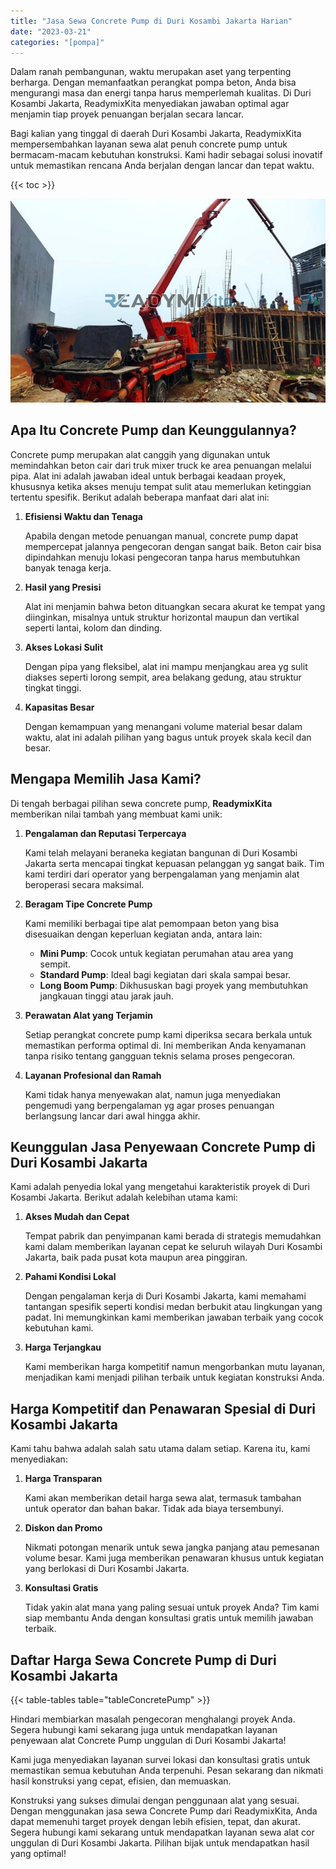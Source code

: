 ```yaml
---
title: "Jasa Sewa Concrete Pump di Duri Kosambi Jakarta Harian"
date: "2023-03-21"
categories: "[pompa]"
---
```


Dalam ranah pembangunan, waktu merupakan aset yang terpenting berharga. Dengan memanfaatkan perangkat pompa beton, Anda bisa mengurangi masa dan energi tanpa harus memperlemah kualitas. Di Duri Kosambi Jakarta, ReadymixKita menyediakan jawaban optimal agar menjamin tiap proyek penuangan berjalan secara lancar.

Bagi kalian yang tinggal di daerah Duri Kosambi Jakarta, ReadymixKita mempersembahkan layanan sewa alat penuh concrete pump untuk bermacam-macam kebutuhan konstruksi. Kami hadir sebagai solusi inovatif untuk memastikan rencana Anda berjalan dengan lancar dan tepat waktu.

{{< toc >}}

![Jasa Sewa Concrete Pump di Duri Kosambi Jakarta Harian](/images/pompa/sewa-pompa-14.jpg)

## Apa Itu Concrete Pump dan Keunggulannya?

Concrete pump merupakan alat canggih yang digunakan untuk memindahkan beton cair dari truk mixer truck ke area penuangan melalui pipa. Alat ini adalah jawaban ideal untuk berbagai keadaan proyek, khususnya ketika akses menuju tempat sulit atau memerlukan ketinggian tertentu spesifik. Berikut adalah beberapa manfaat dari alat ini:

1. **Efisiensi Waktu dan Tenaga**

   Apabila dengan metode penuangan manual, concrete pump dapat mempercepat jalannya pengecoran dengan sangat baik. Beton cair bisa dipindahkan menuju lokasi pengecoran tanpa harus membutuhkan banyak tenaga kerja.

2. **Hasil yang Presisi**

   Alat ini menjamin bahwa beton dituangkan secara akurat ke tempat yang diinginkan, misalnya untuk struktur horizontal maupun dan vertikal seperti lantai, kolom dan dinding.

3. **Akses Lokasi Sulit**

   Dengan pipa yang fleksibel, alat ini mampu menjangkau area yg sulit diakses seperti lorong sempit, area belakang gedung, atau struktur tingkat tinggi.

4. **Kapasitas Besar**

   Dengan kemampuan yang menangani volume material besar dalam waktu, alat ini adalah pilihan yang bagus untuk proyek skala kecil dan besar.

## Mengapa Memilih Jasa Kami?

Di tengah berbagai pilihan sewa concrete pump, **ReadymixKita** memberikan nilai tambah yang membuat kami unik:

1. **Pengalaman dan Reputasi Terpercaya**

   Kami telah melayani beraneka kegiatan bangunan di Duri Kosambi Jakarta serta mencapai tingkat kepuasan pelanggan yg sangat baik. Tim kami terdiri dari operator yang berpengalaman yang menjamin alat beroperasi secara maksimal.

2. **Beragam Tipe Concrete Pump**

   Kami memiliki berbagai tipe alat pemompaan beton yang bisa disesuaikan dengan keperluan kegiatan anda, antara lain:
   - **Mini Pump**: Cocok untuk kegiatan perumahan atau area yang sempit.
   - **Standard Pump**: Ideal bagi kegiatan dari skala sampai besar.
   - **Long Boom Pump**: Dikhususkan bagi proyek yang membutuhkan jangkauan tinggi atau jarak jauh.

3. **Perawatan Alat yang Terjamin**

   Setiap perangkat concrete pump kami diperiksa secara berkala untuk memastikan performa optimal di. Ini memberikan Anda kenyamanan tanpa risiko tentang gangguan teknis selama proses pengecoran.

4. **Layanan Profesional dan Ramah**

   Kami tidak hanya menyewakan alat, namun juga menyediakan pengemudi yang berpengalaman yg agar proses penuangan berlangsung lancar dari awal hingga akhir.

## Keunggulan Jasa Penyewaan Concrete Pump di Duri Kosambi Jakarta

Kami adalah penyedia lokal yang mengetahui karakteristik proyek di Duri Kosambi Jakarta. Berikut adalah kelebihan utama kami:

1. **Akses Mudah dan Cepat**

   Tempat pabrik dan penyimpanan kami berada di strategis memudahkan kami dalam memberikan layanan cepat ke seluruh wilayah Duri Kosambi Jakarta, baik pada pusat kota maupun area pinggiran.

2. **Pahami Kondisi Lokal**

   Dengan pengalaman kerja di Duri Kosambi Jakarta, kami memahami tantangan spesifik seperti kondisi medan berbukit atau lingkungan yang padat. Ini memungkinkan kami memberikan jawaban terbaik yang cocok kebutuhan kami.

3. **Harga Terjangkau**

   Kami memberikan harga kompetitif namun mengorbankan mutu layanan, menjadikan kami menjadi pilihan terbaik untuk kegiatan konstruksi Anda.

## Harga Kompetitif dan Penawaran Spesial di Duri Kosambi Jakarta

Kami tahu bahwa adalah salah satu utama dalam setiap. Karena itu, kami menyediakan:

1. **Harga Transparan**

   Kami akan memberikan detail harga sewa alat, termasuk tambahan untuk operator dan bahan bakar. Tidak ada biaya tersembunyi.

2. **Diskon dan Promo**

   Nikmati potongan menarik untuk sewa jangka panjang atau pemesanan volume besar. Kami juga memberikan penawaran khusus untuk kegiatan yang berlokasi di Duri Kosambi Jakarta.

3. **Konsultasi Gratis**

   Tidak yakin alat mana yang paling sesuai untuk proyek Anda? Tim kami siap membantu Anda dengan konsultasi gratis untuk memilih jawaban terbaik.

## Daftar Harga Sewa Concrete Pump di Duri Kosambi Jakarta

{{< table-tables table="tableConcretePump" >}}

Hindari membiarkan masalah pengecoran menghalangi proyek Anda. Segera hubungi kami sekarang juga untuk mendapatkan layanan penyewaan alat Concrete Pump unggulan di Duri Kosambi Jakarta!

Kami juga menyediakan layanan survei lokasi dan konsultasi gratis untuk memastikan semua kebutuhan Anda terpenuhi. Pesan sekarang dan nikmati hasil konstruksi yang cepat, efisien, dan memuaskan.

Konstruksi yang sukses dimulai dengan penggunaan alat yang sesuai. Dengan menggunakan jasa sewa Concrete Pump dari ReadymixKita, Anda dapat memenuhi target proyek dengan lebih efisien, tepat, dan akurat. Segera hubungi kami sekarang untuk mendapatkan layanan sewa alat cor unggulan di Duri Kosambi Jakarta. Pilihan bijak untuk mendapatkan hasil yang optimal!